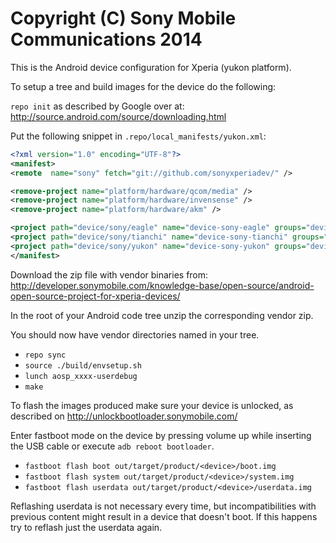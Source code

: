 Copyright (C) Sony Mobile Communications 2014
=============================================

This is the Android device configuration for Xperia (yukon platform).

To setup a tree and build images for the device do the following:

`repo init` as described by Google over at:
http://source.android.com/source/downloading.html

Put the following snippet in `.repo/local_manifests/yukon.xml`:

```xml
<?xml version="1.0" encoding="UTF-8"?>
<manifest>
<remote  name="sony" fetch="git://github.com/sonyxperiadev/" />

<remove-project name="platform/hardware/qcom/media" />
<remove-project name="platform/hardware/invensense" />
<remove-project name="platform/hardware/akm" />

<project path="device/sony/eagle" name="device-sony-eagle" groups="device" remote="sony" revision="master" />
<project path="device/sony/tianchi" name="device-sony-tianchi" groups="device" remote="sony" revision="master" />
<project path="device/sony/yukon" name="device-sony-yukon" groups="device" remote="sony" revision="master" />
</manifest>
```

Download the zip file with vendor binaries from:
http://developer.sonymobile.com/knowledge-base/open-source/android-open-source-project-for-xperia-devices/

In the root of your Android code tree unzip the corresponding vendor zip.


You should now have vendor directories named in your tree.

* `repo sync`
* `source ./build/envsetup.sh`
* `lunch aosp_xxxx-userdebug`
* `make`

To flash the images produced make sure your device is unlocked, as described on
http://unlockbootloader.sonymobile.com/

Enter fastboot mode on the device by pressing volume up while inserting the USB
cable or execute `adb reboot bootloader`.

* `fastboot flash boot out/target/product/<device>/boot.img`
* `fastboot flash system out/target/product/<device>/system.img`
* `fastboot flash userdata out/target/product/<device>/userdata.img`

Reflashing userdata is not necessary every time, but incompatibilities with
previous content might result in a device that doesn't boot. If this happens
try to reflash just the userdata again.
